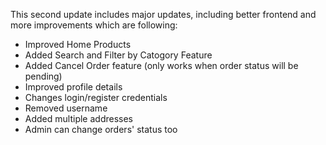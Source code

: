 This second update includes major updates, including better frontend and more improvements which are following:
- Improved Home Products
- Added Search and Filter by Catogory Feature
- Added Cancel Order feature (only works when order status will be pending)
- Improved profile details
- Changes login/register credentials
- Removed username
- Added multiple addresses
- Admin can change orders' status too
